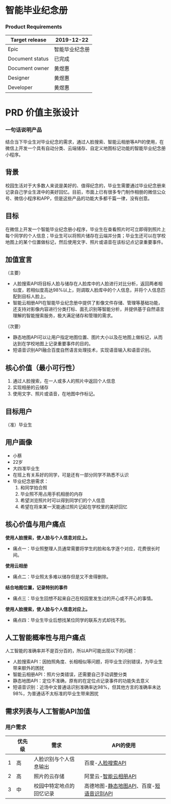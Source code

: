 # 智能毕业纪念册

### Product Requirements
|Target release|2019-12-22|
|---|---|
|Epic|智能毕业纪念册|
|Document status|已完成|
|Document owner|黄煜惠|
|Designer|黄煜惠|
|Developer|黄煜惠|

# PRD 价值主张设计
### 一句话说明产品
结合当下毕业生对毕业纪念的需求，通过人脸搜索、智能云相册等API的使用，在微信上开发一个具有自动分类、云端储存、自定义地图标记功能的智能毕业纪念册小程序。

## 背景
校园生活对于大多数人来说是美好的、值得纪念的，毕业生需要通过毕业纪念册来记录自己学业生涯中的美好回忆。目前，市面上已有很多专门制作相册的微信公众号、微信小程序和APP，但是这些产品的功能大多都千篇一律，没有创意。

## 目标
在微信上开发一个智能毕业纪念册小程序，毕业生在查看照片时可立即得到照片上每个同学的个人信息；毕业生可以将照片储存在云端并分类；毕业生还可以在学校地图上的某个位置做标记，然后使用文字、照片或语音在该标记点记录重要事件。

## 加值宣言
（主要）
- 人脸搜索API将目标人脸与储存在人脸库中的人脸进行对比分析，返回两者相似度，若相似度高达98%以上，则调取人脸库中的个人信息，并将个人信息匹配到目标人脸上。
- 智能云相册API在智能毕业纪念册中提供了影像文件存储、管理等基础功能，还支持对影像内容进行分类打标、面孔识别等智能分析，并提供基于自然语言理解的智能搜索服务，极大满足储存和管理的需求。

（次要）
- 静态地图API可以让用户指定地图位置、图片大小以及在地图上做标记，从而达到在学校地图上记录重要事件的目的。
- 短语音识别API融合百度自然语言处理技术，实现语音输入和语音识别。

## 核心价值（最小可行性）
1. 通过人脸搜索，在一人或多人的照片中返回个人信息
2. 实现相册的云储存
3. 使用文字、照片或语音，在地图中作标记。

## 目标用户
（准）毕业生

## 用户画像
- 小蔡
- 22岁
- 大四准毕业生
- 在班上有关系好的同学，可是还有一部分同学不熟悉不认识
- 毕业纪念册需求：
    1. 和同学拍合照
    2. 毕业照不用占用手机相册的内存
    3. 希望浏览照片时可以得到同学们的个人信息
    4. 希望在将来某一天能通过照片记起在学校里的美好回忆

## 核心价值与用户痛点

**使用人脸搜索，使人脸与个人信息对应上。**
- 痛点一：毕业照整理人员通常需要将学生的脸和名字逐个对应，花费很长时间。

**使用云相册**
- 痛点二：毕业照太多难以储存但是又不舍得删除。

**结合地图位置，记录特别的事件**
- 痛点三：毕业生回想不起来自己在校园里发生过的开心或不开心的事情。

**使用人脸搜索，使人脸与个人信息对应上。**
- 痛点四：毕业生毕业后想找某位同学的联系方式却找不到。

## 人工智能概率性与用户痛点
人工智能的准确率并不是百分百的，所以API可能出现以下的问题：
- 人脸搜索API：因拍照角度、长相相似等问题，将毕业生识别错误，为毕业生带来额外的困扰
- 智能云相册API：照片分类错误，还需要自己手动调整分类
- 静态地图API：定位不准确，原有的在定位点记录事件的功能失去意义
- 短语音识别：近场中文普通话识别准确率达98%，但其他方言的准确率未达98%，为普通话不太标准的毕业生带来困扰

## 需求列表与人工智能API加值

### 用户需求
| |优先级|需求|API的使用|
|---|---|---|---|
|1|高|人脸识别与个人信息输出|百度-[人脸搜索API](https://ai.baidu.com/tech/face/search)|
|2|高|照片的云存储|阿里云-[智能云相册API](https://help.aliyun.com/document_detail/59902.html?spm=5176.10609282.905295.17.469838010yyDq4)|
|3|中|校园中特定地点的回忆记录|高德地图-[静态地图API](https://lbs.amap.com/api/webservice/guide/api/staticmaps)、百度-[短语音识别API](https://ai.baidu.com/tech/speech/asr)|
